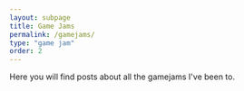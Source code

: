 ```yaml
---
layout: subpage
title: Game Jams
permalink: /gamejams/
type: "game jam"
order: 2
---
```


Here you will find posts about all the gamejams I've been to.
